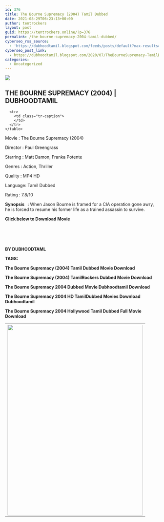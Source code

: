```yaml
---
id: 376
title: The Bourne Supremacy (2004) Tamil Dubbed
date: 2021-08-29T06:23:13+00:00
author: tentrockers
layout: post
guid: https://tentrockers.online/?p=376
permalink: /the-bourne-supremacy-2004-tamil-dubbed/
cyberseo_rss_source:
  - 'https://dubhoodtamil.blogspot.com/feeds/posts/default?max-results=150&start-index=151'
cyberseo_post_link:
  - https://dubhoodtamil.blogspot.com/2020/07/TheBourneSupremacy-TamilDubbed.html
categories:
  - Uncategorized
---
```

<div class="media_block">
  <img src="https://1.bp.blogspot.com/-BSfYcjOIJ3A/Xv2ZFtSH6yI/AAAAAAAAAFw/YE4-ImsRouUcSX7v84B-_Zj_K-EUUf08gCK4BGAsYHg/s72-w443-h625-c/fb6c740e0b5ed052932031899cdd7952.jpg" class="media_thumbnail" />
</div>

<div dir="ltr" trbidi="on" readability="29.079306071871">
  <h2>
    <span>THE BOURNE SUPREMACY (2004) | DUBHOODTAMIL</span>
  </h2>
  
  <div>
    <table align="center" cellpadding="0" cellspacing="0" class="tr-caption-container">
      <tr>
        <td>
          <a href="https://1.bp.blogspot.com/-BSfYcjOIJ3A/Xv2ZFtSH6yI/AAAAAAAAAFw/YE4-ImsRouUcSX7v84B-_Zj_K-EUUf08gCK4BGAsYHg/s1134/fb6c740e0b5ed052932031899cdd7952.jpg" imageanchor="1"><img loading="lazy" border="0" data-original-height="1134" data-original-width="800" height="625" src="https://1.bp.blogspot.com/-BSfYcjOIJ3A/Xv2ZFtSH6yI/AAAAAAAAAFw/YE4-ImsRouUcSX7v84B-_Zj_K-EUUf08gCK4BGAsYHg/w443-h625/fb6c740e0b5ed052932031899cdd7952.jpg" width="443" /></a>
        </td>
      </tr>
      
      <tr>
        <td class="tr-caption">
        </td>
      </tr>
    </table>
  </div>
  
  <p>
    <span>Movie<span> </span>:<span> </span>The Bourne Supremacy (2004)</span>
  </p>
  
  <p>
    <span>Director<span> </span>:<span> </span>Paul Greengrass</span>
  </p>
  
  <p>
    <span>Starring<span> </span>:<span> </span>Matt Damon, Franka Potente</span>
  </p>
  
  <p>
    <span>Genres<span> </span>:<span> </span>Action, Thriller</span>
  </p>
  
  <p>
    <span>Quality<span> </span>:<span> </span>MP4 HD</span>
  </p>
  
  <p>
    <span>Language:<span> </span>Tamil Dubbed</span>
  </p>
  
  <p>
    <span>Rating<span> </span>:<span> </span>7.8/10</span>
  </p>
  
  <p>
    <b>Synopsis&nbsp; &nbsp;</b><b>:</b><span> When Jason Bourne is framed for a CIA operation gone awry, he is forced to resume his former life as a trained assassin to survive.</span>
  </p>
  
  <p>
    <b>Click below to Download Movie</b>
  </p>
  
  <p>
    <span><b><br /></b></span><br /> <span><b><br /></b></span><br /> <span><b>BY DUBHOODTAML</b></span>
  </p>
  
  <p>
    <span><b>TAGS:</b></span>
  </p>
  
  <p>
    <span><b>The Bourne Supremacy (2004) Tamil Dubbed Movie Download</b></span>
  </p>
  
  <p>
    <span><b>The Bourne Supremacy (2004) TamilRockers Dubbed Movie Download</b></span>
  </p>
  
  <p>
    <span><b>The Bourne Supremacy 2004 Dubbed Movie Dubhoodtamil Download</b></span>
  </p>
  
  <p>
    <span><b>The Bourne Supremacy 2004 HD TamilDubbed Movies Download Dubhoodtamil</b></span>
  </p>
  
  <p>
    <b>The Bourne Supremacy 2004 Hollywood Tamil Dubbed Full Movie Download</b>
  </p></p>
</div>